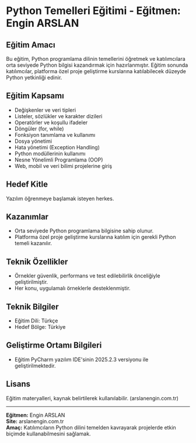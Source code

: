 # Python Temelleri Eğitimi - Eğitmen: Engin ARSLAN

## Eğitim Amacı
Bu eğitim, Python programlama dilinin temellerini öğretmek ve katılımcılara orta seviyede Python bilgisi kazandırmak için hazırlanmıştır. Eğitim sonunda katılımcılar, platforma özel proje geliştirme kurslarına katılabilecek düzeyde Python yetkinliği edinir.

## Eğitim Kapsamı
- Değişkenler ve veri tipleri
- Listeler, sözlükler ve karakter dizileri
- Operatörler ve koşullu ifadeler
- Döngüler (for, while)
- Fonksiyon tanımlama ve kullanımı
- Dosya yönetimi
- Hata yönetimi (Exception Handling)
- Python modüllerinin kullanımı
- Nesne Yönelimli Programlama (OOP)
- Web, mobil ve veri bilimi projelerine giriş

## Hedef Kitle
Yazılım öğrenmeye başlamak isteyen herkes.

## Kazanımlar
- Orta seviyede Python programlama bilgisine sahip olunur.  
- Platforma özel proje geliştirme kurslarına katılım için gerekli Python temeli kazanılır.

## Teknik Özellikler
- Örnekler güvenlik, performans ve test edilebilirlik önceliğiyle geliştirilmiştir.  
- Her konu, uygulamalı örneklerle desteklenmiştir.  

## Teknik Bilgiler
- Eğitim Dili: Türkçe  
- Hedef Bölge: Türkiye  

## Geliştirme Ortamı Bilgileri
- Eğitim PyCharm yazılım IDE'sinin 2025.2.3 versiyonu ile geliştirilmektedir.

## Lisans
Eğitim materyalleri, kaynak belirtilerek kullanılabilir. (arslanengin.com.tr)

---

**Eğitmen:** Engin ARSLAN  
**Site:** arslanengin.com.tr  
**Amaç:** Katılımcıların Python dilini temelden kavrayarak projelerde etkin biçimde kullanabilmesini sağlamak.
